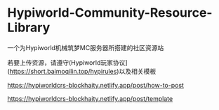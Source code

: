 # Hypiworld-Community-Resource-Library
一个为Hypiworld机械筑梦MC服务器所搭建的社区资源站

若要上传资源，请遵守(Hypiworld玩家协议](https://short.baimoqilin.top/hypirules)以及相关模板

https://hypiworldcrs-blockhaity.netlify.app/post/how-to-post

https://hypiworldcrs-blockhaity.netlify.app/post/template

